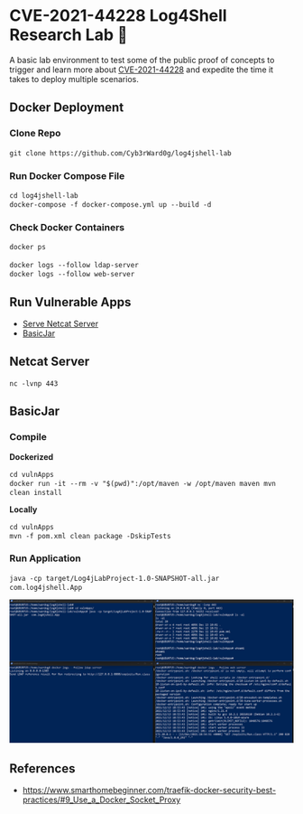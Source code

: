 # CVE-2021-44228 Log4Shell Research Lab 🚧

A basic lab environment to test some of the public proof of concepts to trigger and learn more about [CVE-2021-44228](https://nvd.nist.gov/vuln/detail/CVE-2021-44228) and expedite the time it takes to deploy multiple scenarios.

## Docker Deployment

### Clone Repo

```
git clone https://github.com/Cyb3rWard0g/log4jshell-lab
```
### Run Docker Compose File

```
cd log4jshell-lab
docker-compose -f docker-compose.yml up --build -d
```

### Check Docker Containers

```
docker ps

docker logs --follow ldap-server
docker logs --follow web-server
```

## Run Vulnerable Apps

* [Serve Netcat Server](#netcat-server)
* [BasicJar](#basicjar)

## Netcat Server

```
nc -lvnp 443
```

## BasicJar
### Compile

**Dockerized**
```
cd vulnApps
docker run -it --rm -v "$(pwd)":/opt/maven -w /opt/maven maven mvn clean install
```

**Locally**
```
cd vulnApps
mvn -f pom.xml clean package -DskipTests
```

### Run Application

```
java -cp target/Log4jLabProject-1.0-SNAPSHOT-all.jar  com.log4jshell.App
```

![](resources/images/log4jshell-trigger-rce-basicjar-reverseshell2.png)

## References
* https://www.smarthomebeginner.com/traefik-docker-security-best-practices/#9_Use_a_Docker_Socket_Proxy